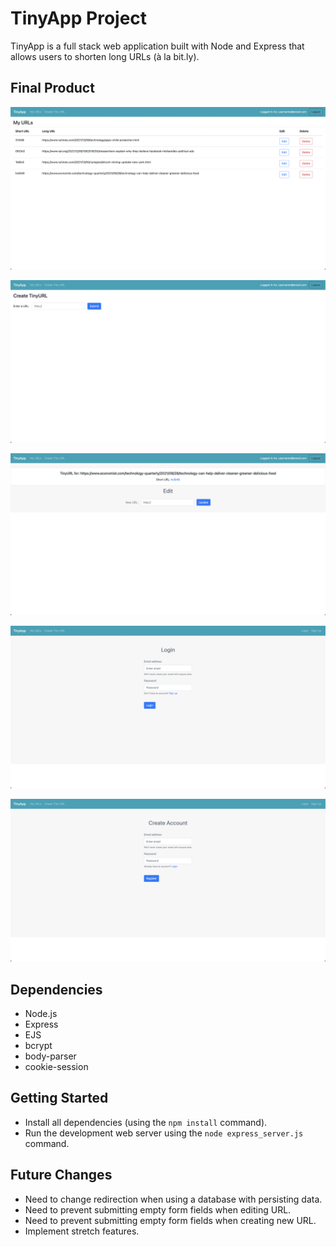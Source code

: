# TinyApp Project

TinyApp is a full stack web application built with Node and Express that allows users to shorten long URLs (à la bit.ly).

## Final Product

!["Screenshot of URL Table"](https://github.com/careuno/tinyapp/blob/master/docs/URL%20Table.png?raw=true)

!["screenshot of Create URL"](https://github.com/careuno/tinyapp/blob/master/docs/Create%20URL%20Page.png?raw=true)

!["Screenshot of Edit URL"](https://github.com/careuno/tinyapp/blob/master/docs/Edit%20URL%20Page.png?raw=true)

!["Screenshot of Login Page"](https://github.com/careuno/tinyapp/blob/master/docs/Login%20Page.png?raw=true)

!["Screenshot of Sign Up Page"](https://github.com/careuno/tinyapp/blob/master/docs/Registration%20Page.png)

## Dependencies

- Node.js
- Express
- EJS
- bcrypt
- body-parser
- cookie-session

## Getting Started

- Install all dependencies (using the `npm install` command).
- Run the development web server using the `node express_server.js` command.


## Future Changes

- Need to change redirection when using a database with persisting data. 
- Need to prevent submitting empty form fields when editing URL. 
- Need to prevent submitting empty form fields when creating new URL. 
- Implement stretch features.
